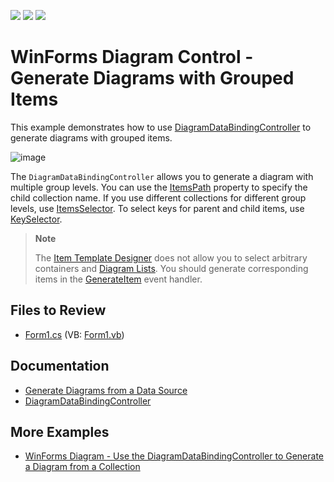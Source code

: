 <!-- default badges list -->
![](https://img.shields.io/endpoint?url=https://codecentral.devexpress.com/api/v1/VersionRange/739405451/22.2.3%2B)
[![](https://img.shields.io/badge/Open_in_DevExpress_Support_Center-FF7200?style=flat-square&logo=DevExpress&logoColor=white)](https://supportcenter.devexpress.com/ticket/details/T1209567)
[![](https://img.shields.io/badge/📖_How_to_use_DevExpress_Examples-e9f6fc?style=flat-square)](https://docs.devexpress.com/GeneralInformation/403183)
<!-- default badges end -->

# WinForms Diagram Control - Generate Diagrams with Grouped Items

This example demonstrates how to use [DiagramDataBindingController](https://docs.devexpress.com/WindowsForms/DevExpress.XtraDiagram.DiagramDataBindingController) to generate diagrams with grouped items.

![image](https://github.com/DevExpress-Examples/winforms-generate-diagram-with-grouped-items/assets/65009440/ec0253b7-d658-4e12-b98d-dfd94e2c06db)

The `DiagramDataBindingController` allows you to generate a diagram with multiple group levels. You can use the [ItemsPath](https://docs.devexpress.com/WindowsForms/DevExpress.XtraDiagram.DiagramDataBindingControllerBase.ItemsPath) property to specify the child collection name. If you use different collections for different group levels, use [ItemsSelector](https://docs.devexpress.com/WindowsForms/DevExpress.XtraDiagram.DiagramDataBindingControllerBase.ItemsSelector). To select keys for parent and child items, use [KeySelector](https://docs.devexpress.com/WindowsForms/DevExpress.XtraDiagram.DiagramDataBindingControllerBase.KeySelector).

> **Note**
> 
> The [Item Template Designer](https://docs.devexpress.com/WindowsForms/117683/controls-and-libraries/diagrams/data-binding-functionality/item-template-designer) does not allow you to select arbitrary containers and [Diagram Lists](https://docs.devexpress.com/WindowsForms/DevExpress.XtraDiagram.DiagramList). You should generate corresponding items in the [GenerateItem](https://docs.devexpress.com/WindowsForms/DevExpress.XtraDiagram.DiagramDataBindingControllerBase.GenerateItem) event handler.

## Files to Review

- [Form1.cs](./CS/DiagramDataControllerBehavior/Form1.cs) (VB: [Form1.vb](./VB/DiagramDataControllerBehavior/Form1.vb))

## Documentation

* [Generate Diagrams from a Data Source](https://docs.devexpress.com/WindowsForms/117681/controls-and-libraries/diagrams/data-binding-functionality)
* [DiagramDataBindingController](https://docs.devexpress.com/WindowsForms/DevExpress.XtraDiagram.DiagramDataBindingController)

## More Examples

* [WinForms Diagram - Use the DiagramDataBindingController to Generate a Diagram from a Collection](https://github.com/DevExpress-Examples/how-to-generate-a-diagram-from-a-collection-using-diagramdatabindingcontroller-t477927)
